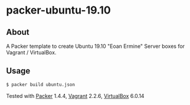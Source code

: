 # packer-ubuntu-19.10

## About
A Packer template to create Ubuntu 19.10 "Eoan Ermine" Server boxes for Vagrant / VirtualBox.

## Usage
```bash
$ packer build ubuntu.json
```
Tested with [Packer][] 1.4.4, [Vagrant][] 2.2.6, [VirtualBox][] 6.0.14

[Packer]: https://packer.io/
[Vagrant]: https://www.vagrantup.com/
[VirtualBox]: https://www.virtualbox.org/
